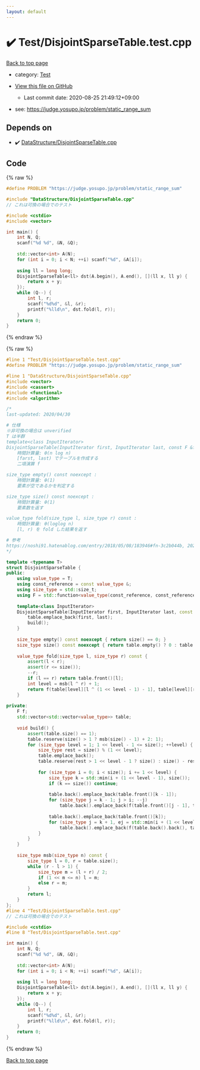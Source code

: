 ```yaml
---
layout: default
---
```


<!-- mathjax config similar to math.stackexchange -->
<script type="text/javascript" async
  src="https://cdnjs.cloudflare.com/ajax/libs/mathjax/2.7.5/MathJax.js?config=TeX-MML-AM_CHTML">
</script>
<script type="text/x-mathjax-config">
  MathJax.Hub.Config({
    TeX: { equationNumbers: { autoNumber: "AMS" }},
    tex2jax: {
      inlineMath: [ ['$','$'] ],
      processEscapes: true
    },
    "HTML-CSS": { matchFontHeight: false },
    displayAlign: "left",
    displayIndent: "2em"
  });
</script>

<script type="text/javascript" src="https://cdnjs.cloudflare.com/ajax/libs/jquery/3.4.1/jquery.min.js"></script>
<script src="https://cdn.jsdelivr.net/npm/jquery-balloon-js@1.1.2/jquery.balloon.min.js" integrity="sha256-ZEYs9VrgAeNuPvs15E39OsyOJaIkXEEt10fzxJ20+2I=" crossorigin="anonymous"></script>
<script type="text/javascript" src="../../assets/js/copy-button.js"></script>
<link rel="stylesheet" href="../../assets/css/copy-button.css" />


# :heavy_check_mark: Test/DisjointSparseTable.test.cpp

<a href="../../index.html">Back to top page</a>

* category: <a href="../../index.html#0cbc6611f5540bd0809a388dc95a615b">Test</a>
* <a href="{{ site.github.repository_url }}/blob/master/Test/DisjointSparseTable.test.cpp">View this file on GitHub</a>
    - Last commit date: 2020-08-25 21:49:12+09:00


* see: <a href="https://judge.yosupo.jp/problem/static_range_sum">https://judge.yosupo.jp/problem/static_range_sum</a>


## Depends on

* :heavy_check_mark: <a href="../../library/DataStructure/DisjointSparseTable.cpp.html">DataStructure/DisjointSparseTable.cpp</a>


## Code

<a id="unbundled"></a>
{% raw %}
```cpp
#define PROBLEM "https://judge.yosupo.jp/problem/static_range_sum"

#include "DataStructure/DisjointSparseTable.cpp"
// これは可換の場合でのテスト

#include <cstdio>
#include <vector>

int main() {
	int N, Q;
	scanf("%d %d", &N, &Q);
	
	std::vector<int> A(N);
	for (int i = 0; i < N; ++i) scanf("%d", &A[i]);
	
	using ll = long long;
	DisjointSparseTable<ll> dst(A.begin(), A.end(), [](ll x, ll y) {
		return x + y;
	});
	while (Q--) {
		int l, r;
		scanf("%d%d", &l, &r);
		printf("%lld\n", dst.fold(l, r));
	}
	return 0;
}
```
{% endraw %}

<a id="bundled"></a>
{% raw %}
```cpp
#line 1 "Test/DisjointSparseTable.test.cpp"
#define PROBLEM "https://judge.yosupo.jp/problem/static_range_sum"

#line 1 "DataStructure/DisjointSparseTable.cpp"
#include <vector>
#include <cassert>
#include <functional>
#include <algorithm>

/*
last-updated: 2020/04/30

# 仕様
※非可換の場合は unverified
T は半群
template<class InputIterator>
DisjointSparseTable(InputIterator first, InputIterator last, const F &f) :
	時間計算量: θ(n log n)
	[farst, last) でテーブルを作成する
	二項演算 f

size_type empty() const noexcept :
	時間計算量: θ(1)
	要素が空であるかを判定する

size_type size() const noexcept :
	時間計算量: θ(1)
	要素数を返す

value_type fold(size_type l, size_type r) const :
	時間計算量: θ(loglog n)
	[l, r) を fold した結果を返す

# 参考
https://noshi91.hatenablog.com/entry/2018/05/08/183946#fn-3c2b044b, 2020/04/30
*/

template <typename T>
struct DisjointSparseTable {
public:
	using value_type = T;
	using const_reference = const value_type &;
	using size_type = std::size_t;
	using F = std::function<value_type(const_reference, const_reference)>;
	
	template<class InputIterator>
	DisjointSparseTable(InputIterator first, InputIterator last, const F &f) : f(f) {
		table.emplace_back(first, last);
		build();
	}
	
	size_type empty() const noexcept { return size() == 0; }
	size_type size() const noexcept { return table.empty() ? 0 : table.front().size(); }
	
	value_type fold(size_type l, size_type r) const {
		assert(l < r);
		assert(r <= size());
		--r;
		if (l == r) return table.front()[l];
		int level = msb(l ^ r) + 1;
		return f(table[level][l ^ (1 << level - 1) - 1], table[level][r]);
	}
	
private:
	F f;
	std::vector<std::vector<value_type>> table;
	
	void build() {
		assert(table.size() == 1);
		table.reserve(size() > 1 ? msb(size() - 1) + 2: 1);
		for (size_type level = 1; 1 << level - 1 <= size(); ++level) {
			size_type rest = size() % (1 << level);
			table.emplace_back();
			table.reserve(rest > 1 << level - 1 ? size() : size() - rest);
			
			for (size_type i = 0; i < size(); i += 1 << level) {
				size_type k = std::min(i + (1 << level - 1), size());
				if (k == size()) continue;
				
				table.back().emplace_back(table.front()[k - 1]);
				for (size_type j = k - 1; j > i; --j)
					table.back().emplace_back(f(table.front()[j - 1], table.back().back()));
				
				table.back().emplace_back(table.front()[k]);
				for (size_type j = k + 1, ej = std::min(i + (1 << level), size()); j < ej; ++j)
					table.back().emplace_back(f(table.back().back(), table.front()[j]));
			}
		}
	}
	
	size_type msb(size_type n) const {
		size_type l = 0, r = table.size();
		while (r - l > 1) {
			size_type m = (l + r) / 2;
			if (1 << m <= n) l = m;
			else r = m;
		}
		return l;
	}
};
#line 4 "Test/DisjointSparseTable.test.cpp"
// これは可換の場合でのテスト

#include <cstdio>
#line 8 "Test/DisjointSparseTable.test.cpp"

int main() {
	int N, Q;
	scanf("%d %d", &N, &Q);
	
	std::vector<int> A(N);
	for (int i = 0; i < N; ++i) scanf("%d", &A[i]);
	
	using ll = long long;
	DisjointSparseTable<ll> dst(A.begin(), A.end(), [](ll x, ll y) {
		return x + y;
	});
	while (Q--) {
		int l, r;
		scanf("%d%d", &l, &r);
		printf("%lld\n", dst.fold(l, r));
	}
	return 0;
}

```
{% endraw %}

<a href="../../index.html">Back to top page</a>

